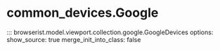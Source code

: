 # common_devices.Google

::: browserist.model.viewport.collection.google.GoogleDevices
    options:
      show_source: true
      merge_init_into_class: false
